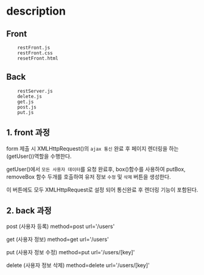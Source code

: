 # description

## Front 
```
    restFront.js
    restFront.css
    resetFront.html
```

## Back
```
    restServer.js
    delete.js
    get.js
    post.js
    put.js
```
## 1. front 과정
form 제출 시 XMLHttpRequest()의 `ajax 통신` 완료 후 페이지 렌더링을 하는 (getUser())역할을 수행한다.

getUser()에서 `모든 사용자 데이터`를 요청 완료후, box()함수를 사용하여 putBox, removeBox 함수 두개를 호출하여 
유저 정보 `수정` 및 `삭제` 버튼을 생성한다. 

이 버튼에도 모두 XMLHttpRequest로 설정 되어 통신완료 후 렌더링 기능이 포함된다.

## 2. back 과정
post (사용자 등록)
method=post url='/users'

get (사용자 정보)
method=get url='/users'

put (사용자 정보 수정)
method=put url='/users/[key]'

delete (사용자 정보 삭제)
method=delete url='/users/[key]'